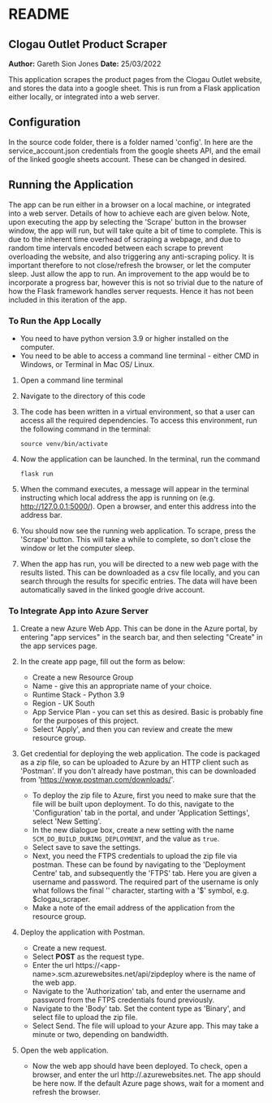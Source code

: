 # README

## Clogau Outlet Product Scraper
**Author:** Gareth Sion Jones
**Date:** 25/03/2022

This application scrapes the product pages from the Clogau Outlet website, and stores the data into a google sheet. This is run from a Flask application either locally, or integrated into a web server. 

## Configuration
In the source code folder, there is a folder named 'config'. In here are the service_account.json credentials from the google sheets API, and the email of the linked google sheets account. These can be changed in desired.

## Running the Application

The app can be run either in a browser on a local machine, or integrated into a web server. Details of how to achieve each are given below. Note, upon executing the app by selecting the 'Scrape' button in the browser window, the app will run, but will take quite a bit of time to complete. This is due to the inherent time overhead of scraping a webpage, and due to random time intervals encoded between each scrape to prevent overloading the website, and also triggering any anti-scraping policy. It is important therefore to not close/refresh the browser, or let the computer sleep. Just allow the app to run. An improvement to the app would be to incorporate a progress bar, however this is not so trivial due to the nature of how the Flask framework handles server requests. Hence it has not been included in this iteration of the app. 

### To Run the App Locally
* You need to have python version 3.9 or higher installed on the computer. 
* You need to be able to access a command line terminal - either CMD in Windows, or Terminal in Mac OS/ Linux.

1. Open a command line terminal 
2. Navigate to the directory of this code
3. The code has been written in a virtual environment, so that a user can access all the required dependencies. To access this environment, run the following command in the terminal:


    `source venv/bin/activate`


4. Now the application can be launched. In the terminal, run the command 


    `flask run`


5. When the command executes, a message will appear in the terminal instructing which local address the app is running on (e.g. http://127.0.0.1:5000/). Open a browser, and enter this address into the address bar.

6. You should now see the running web application. To scrape, press the 'Scrape' button. This will take a while to complete, so don't close the window or let the computer sleep.

7. When the app has run, you will be directed to a new web page with the results listed. This can be downloaded as a csv file locally, and you can search through the results for specific entries. The data will have been automatically saved in the linked google drive account. 

### To Integrate App into Azure Server

1. Create a new Azure Web App. This can be done in the Azure portal, by entering "app services" in the search bar, and then selecting "Create" in the app services page.

2. In the create app page, fill out the form as below:
    * Create a new Resource Group
    * Name - give this an appropriate name of your choice.
    * Runtime Stack - Python 3.9
    * Region - UK South
    * App Service Plan - you can set this as desired. Basic is probably fine for the purposes of this project.
    * Select 'Apply', and then you can review and create the mew resource group.

3. Get credential for deploying the web application. The code is packaged as a zip file, so can be uploaded to Azure by an HTTP client such as 'Postman'. If you don't already have postman, this can be downloaded from 'https://www.postman.com/downloads/'.
    * To deploy the zip file to Azure, first you need to make sure that the file will be built upon deployment. To do this, navigate to the 'Configuration' tab in the portal, and under 'Application Settings', select 'New Setting'.
    * In the new dialogue box, create a new setting  with the name `SCM_DO_BUILD_DURING_DEPLOYMENT`, and the value as `true`.
    * Select save to save the settings.
    * Next, you need the FTPS credentials to upload the zip file via postman. These can be found by navigating to the 'Deployment Centre' tab, and subsequently the 'FTPS' tab. Here you are given a username and password. The required part of the username is only what follows the final '\' character, starting with a '$' symbol, e.g. $clogau_scraper.
    * Make a note of the email address of the application from the resource group.

4. Deploy the application with Postman. 
    * Create a new request.
    * Select **POST** as the request type. 
    * Enter the url https://\<app-name\>.scm.azurewebsites.net/api/zipdeploy where <app-name> is the name of the web app.
    * Navigate to the 'Authorization' tab, and enter the username and password from the FTPS credentials found previously. 
    * Navigate to the 'Body' tab. Set the content type as 'Binary', and select file to upload the zip file. 
    * Select Send. The file will upload to your Azure app. This may take a minute or two, depending on bandwidth. 

5. Open the web application.
    * Now the web app should have been deployed. To check, open a browser, and enter the url http://<app-name>.azurewebsites.net. The app should be here now. If the default Azure page shows, wait for a moment and refresh the browser.





